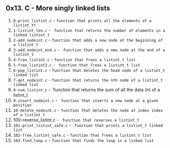 ## 0x13. C - More singly linked lists
1. `0-print_listint.c` - `function that prints all the elements of a listint_tt`
2. `1-listint_len.c` - ` function that returns the number of elements in a linked listint_t`
3. `2-add_nodeint.c` - `function that adds a new node at the beginning of a listint_t`
4. `3-add_nodeint_end.c` - ` function that adds a new node at the end of a listint_t`
5. `4-free_listint.c` - `function that frees a listint_t list`
6. `5-free_listint2.c` - ` function that frees a listint_t list`
7. `6-pop_listint.c` - `function that deletes the head node of a listint_t linked list`
8. `7-get_nodeint.c` - `function that returns the nth node of a listint_t linked list`
9. `8-sum_listint.c` - `function that returns the sum of all the data (n) of a listint_t
9. `9-insert_nodeint.c` - ` function that inserts a new node at a given position`
10. `10-delete_nodeint.c` - `function that deletes the node at index index of a listint_t`
11. 100-reverse_listint.c - ` function that reverses a listint_t`
12. `101-print_listint_safe.c` - ` function that prints a listint_t linked list`
13. `102-free_listint_safe.c` - `function that frees a listint_t list`
14. `103-find_loop.c` - `function that finds the loop in a linked list`
